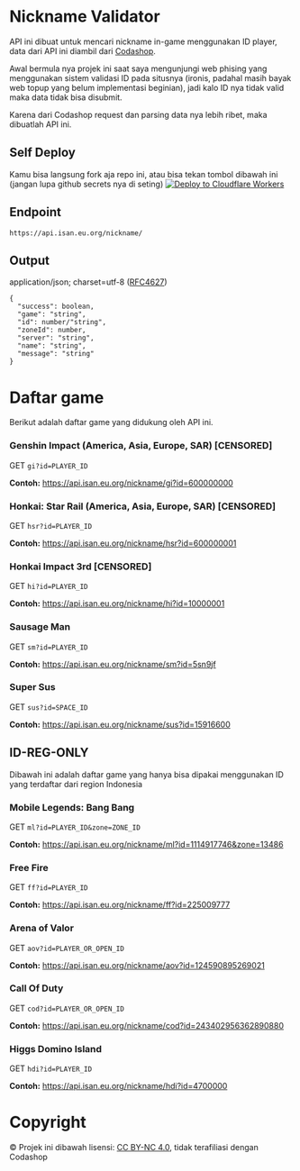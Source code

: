 # Nickname Validator
API ini dibuat untuk mencari nickname in-game menggunakan ID player, data dari API ini diambil dari [Codashop](https://www.codashop.com/).

Awal bermula nya projek ini saat saya mengunjungi web phising yang menggunakan sistem validasi ID pada situsnya (ironis, padahal masih bayak web topup yang belum implementasi beginian), jadi kalo ID nya tidak valid maka data tidak bisa disubmit.

Karena dari Codashop request dan parsing data nya lebih ribet, maka dibuatlah API ini.
## Self Deploy
Kamu bisa langsung fork aja repo ini, atau bisa tekan tombol dibawah ini (jangan lupa github secrets nya di seting)
[![Deploy to Cloudflare Workers](https://deploy.workers.cloudflare.com/button)](https://deploy.workers.cloudflare.com/?url=https://github.com/ihsangan/valid)
## Endpoint
```
https://api.isan.eu.org/nickname/
```
## Output
application/json; charset=utf-8 ([RFC4627](https://datatracker.ietf.org/doc/html/rfc4627))
```
{
  "success": boolean,
  "game": "string",
  "id": number/"string",
  "zoneId": number,
  "server": "string",
  "name": "string",
  "message": "string"
}
```
# Daftar game
Berikut adalah daftar game yang didukung oleh API ini.
### Genshin Impact (America, Asia, Europe, SAR) [CENSORED]
GET `gi?id=PLAYER_ID`

**Contoh:** https://api.isan.eu.org/nickname/gi?id=600000000
### Honkai: Star Rail (America, Asia, Europe, SAR) [CENSORED]
GET `hsr?id=PLAYER_ID`

**Contoh:** https://api.isan.eu.org/nickname/hsr?id=600000001
### Honkai Impact 3rd [CENSORED]
GET `hi?id=PLAYER_ID`

**Contoh:** https://api.isan.eu.org/nickname/hi?id=10000001
### Sausage Man
GET `sm?id=PLAYER_ID`

**Contoh:** https://api.isan.eu.org/nickname/sm?id=5sn9jf
### Super Sus
GET `sus?id=SPACE_ID`

**Contoh:** https://api.isan.eu.org/nickname/sus?id=15916600
## ID-REG-ONLY
Dibawah ini adalah daftar game yang hanya bisa dipakai menggunakan ID yang terdaftar dari region Indonesia
### Mobile Legends: Bang Bang
GET `ml?id=PLAYER_ID&zone=ZONE_ID`

**Contoh:** https://api.isan.eu.org/nickname/ml?id=1114917746&zone=13486
### Free Fire
GET `ff?id=PLAYER_ID`

**Contoh:** https://api.isan.eu.org/nickname/ff?id=225009777
### Arena of Valor
GET `aov?id=PLAYER_OR_OPEN_ID`

**Contoh:** https://api.isan.eu.org/nickname/aov?id=124590895269021
### Call Of Duty
GET `cod?id=PLAYER_OR_OPEN_ID`

**Contoh:** https://api.isan.eu.org/nickname/cod?id=243402956362890880
### Higgs Domino Island
GET `hdi?id=PLAYER_ID`

**Contoh:** https://api.isan.eu.org/nickname/hdi?id=4700000
# Copyright
© Projek ini dibawah lisensi: [CC BY-NC 4.0](https://creativecommons.org/licenses/by-nc/4.0/), tidak terafiliasi dengan Codashop
